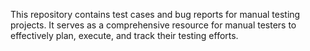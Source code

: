 This repository contains test cases and bug reports for manual testing projects. It serves as a comprehensive resource for manual testers to effectively plan, execute, and track their testing efforts.
